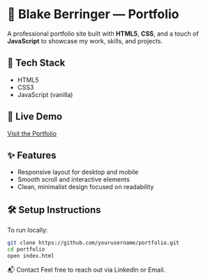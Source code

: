 # 💼 Blake Berringer — Portfolio

A professional portfolio site built with **HTML5**, **CSS**, and a touch of **JavaScript** to showcase my work, skills, and projects.

## 🧰 Tech Stack
- HTML5
- CSS3
- JavaScript (vanilla)

## 🚀 Live Demo
[Visit the Portfolio](https://blakeberringer.vercel.app)


## ✨ Features
- Responsive layout for desktop and mobile
- Smooth scroll and interactive elements
- Clean, minimalist design focused on readability

## 🛠️ Setup Instructions
To run locally:
```bash
git clone https://github.com/yourusername/portfolio.git
cd portfolio
open index.html
```
📬 Contact
Feel free to reach out via LinkedIn or Email.
